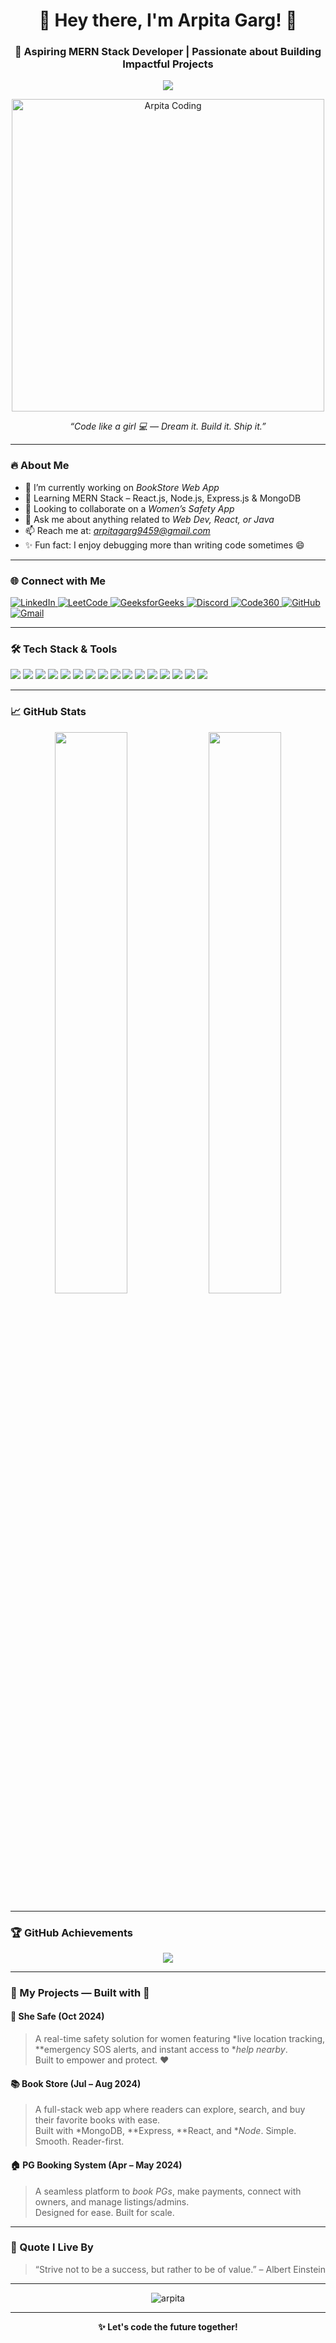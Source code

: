 <h1 align="center">🌟 Hey there, I'm Arpita Garg! 👋</h1>
<h3 align="center">🚀 Aspiring MERN Stack Developer | Passionate about Building Impactful Projects</h3>

<p align="center">
  <img src="https://readme-typing-svg.herokuapp.com/?lines=Hello+World!+I'm+Arpita+Garg.;Always+learning+something+new!;Building+Projects+with+Passion.&center=true&width=500&height=30&color=0E8AA8&vCenter=true&size=20" />
</p>

<!-- 👩‍💻 Unique Coder Girl Illustration -->
<p align="center">
  <img src="https://raw.githubusercontent.com/arpitagarg30/your-repo-name/main/A_welcoming_digital_illustration_introduces_Arpita.png" alt="Arpita Coding" width="500" />
</p>

<!-- ✨ Optional: Add a techy quote or message -->
<p align="center"><i>“Code like a girl 💻 — Dream it. Build it. Ship it.”</i></p>



---

### 🔥 About Me

- 🔭 I’m currently working on *BookStore Web App*
- 🌱 Learning MERN Stack – React.js, Node.js, Express.js & MongoDB
- 👯 Looking to collaborate on a *Women’s Safety App*
- 💬 Ask me about anything related to *Web Dev, React, or Java*
- 📫 Reach me at: *arpitagarg9459@gmail.com*
- ✨ Fun fact: I enjoy debugging more than writing code sometimes 😄

---

### 🌐 Connect with Me

<p align="left">
  <a href="https://www.linkedin.com/in/arpita-garg-035931263" target="_blank">
    <img alt="LinkedIn" src="https://img.shields.io/badge/LinkedIn-0077B5?style=for-the-badge&logo=linkedin&logoColor=white" />
  </a>
  <a href="https://leetcode.com/u/arpita_garg/" target="_blank">
    <img alt="LeetCode" src="https://img.shields.io/badge/LeetCode-FFA116?style=for-the-badge&logo=leetcode&logoColor=white" />
  </a>
  <a href="https://www.geeksforgeeks.org/user/arpitagal1ga/" target="_blank">
    <img alt="GeeksforGeeks" src="https://img.shields.io/badge/GeeksforGeeks-0F9D58?style=for-the-badge&logo=geeksforgeeks&logoColor=white" />
  </a>
  <a href="https://discord.gg/qS26gaNyEq" target="_blank">
    <img alt="Discord" src="https://img.shields.io/badge/Discord-5865F2?style=for-the-badge&logo=discord&logoColor=white" />
  </a>
  <a href="https://www.naukri.com/code360/profile/2deacd63-8ef6-4248-ae9f-206fd3c1988a" target="_blank">
    <img alt="Code360" src="https://img.shields.io/badge/Code360-FF6F00?style=for-the-badge&logo=codeforces&logoColor=white" />
  </a>
  <a href="https://github.com/arpitagarg30" target="_blank">
    <img alt="GitHub" src="https://img.shields.io/badge/GitHub-000000?style=for-the-badge&logo=github&logoColor=white" />
  </a>
  <a href="mailto:arpitagarg9459@gmail.com" target="_blank">
    <img alt="Gmail" src="https://img.shields.io/badge/Gmail-D14836?style=for-the-badge&logo=gmail&logoColor=white" />
  </a>
</p>


---

### 🛠 Tech Stack & Tools

<p align="left">
  <img src="https://img.shields.io/badge/-C++-00599C?style=for-the-badge&logo=c%2B%2B&logoColor=white"/>
  <img src="https://img.shields.io/badge/-C-000000?style=for-the-badge&logo=c&logoColor=white"/>
  <img src="https://img.shields.io/badge/-Java-ED8B00?style=for-the-badge&logo=java&logoColor=white"/>
  <img src="https://img.shields.io/badge/-Python-3670A0?style=for-the-badge&logo=python&logoColor=white"/>
  <img src="https://img.shields.io/badge/-JavaScript-F7DF1E?style=for-the-badge&logo=javascript&logoColor=black"/>
  <img src="https://img.shields.io/badge/-React.js-61DAFB?style=for-the-badge&logo=react&logoColor=black"/>
  <img src="https://img.shields.io/badge/-Node.js-339933?style=for-the-badge&logo=nodedotjs&logoColor=white"/>
  <img src="https://img.shields.io/badge/-Express.js-000000?style=for-the-badge&logo=express&logoColor=white"/>
  <img src="https://img.shields.io/badge/-MongoDB-47A248?style=for-the-badge&logo=mongodb&logoColor=white"/>
  <img src="https://img.shields.io/badge/-MySQL-4479A1?style=for-the-badge&logo=mysql&logoColor=white"/>
  <img src="https://img.shields.io/badge/-HTML5-E34F26?style=for-the-badge&logo=html5&logoColor=white"/>
  <img src="https://img.shields.io/badge/-CSS3-1572B6?style=for-the-badge&logo=css3&logoColor=white"/>
  <img src="https://img.shields.io/badge/-Bootstrap-563D7C?style=for-the-badge&logo=bootstrap&logoColor=white"/>
  <img src="https://img.shields.io/badge/-TailwindCSS-38B2AC?style=for-the-badge&logo=tailwind-css&logoColor=white"/>
  <img src="https://img.shields.io/badge/-Git-F05032?style=for-the-badge&logo=git&logoColor=white"/>
  <img src="https://img.shields.io/badge/-Android-3DDC84?style=for-the-badge&logo=android&logoColor=white"/>
</p>

---

### 📈 GitHub Stats

<div align="center">
  <img src="https://github-readme-stats.vercel.app/api?username=arpitagarg30&show_icons=true&theme=calm&hide_border=true&count_private=true" width="48%"/>
  <img src="https://github-readme-stats.vercel.app/api/top-langs/?username=arpitagarg30&layout=compact&theme=calm&hide_border=true" width="48%"/>
</div>

---

### 🏆 GitHub Achievements

<p align="center">
  <img src="https://github-profile-trophy.vercel.app/?username=arpitagarg30&theme=flat&no-frame=true&row=1&column=6&margin-w=10&margin-h=15" />
</p>

---

### 🧩 My Projects — Built with 💜

#### 🚨 She Safe (Oct 2024)
> A real-time safety solution for women featuring *live location tracking, **emergency SOS alerts, and instant access to **help nearby*.  
> Built to empower and protect. ❤

#### 📚 Book Store (Jul – Aug 2024)
> A full-stack web app where readers can explore, search, and buy their favorite books with ease.  
> Built with *MongoDB, **Express, **React, and **Node*. Simple. Smooth. Reader-first.

#### 🏠 PG Booking System (Apr – May 2024)
> A seamless platform to *book PGs*, make payments, connect with owners, and manage listings/admins.  
> Designed for ease. Built for scale.

---

### 🌟 Quote I Live By

> “Strive not to be a success, but rather to be of value.” – Albert Einstein

---

<p align="center">
 <img src="https://komarev.com/ghpvc/?username=arpitagarg30&label=Profile%20views&color=0e75b6&style=flat" alt="arpita" />
</p>

---

<p align="center"><strong>✨ Let's code the future together!</strong></p>
